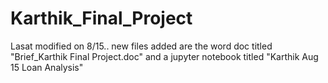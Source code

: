 # Karthik_Final_Project
Lasat modified on 8/15.. new files added are the word doc titled "Brief_Karthik Final Project.doc" and a jupyter notebook titled "Karthik Aug 15 Loan Analysis"
